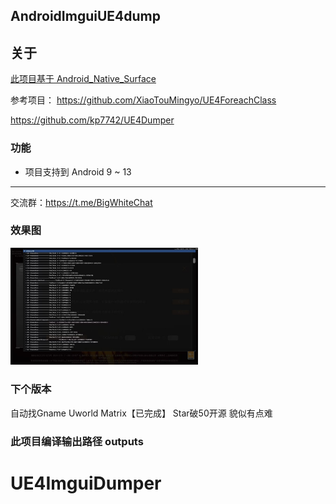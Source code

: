 ## AndroidImguiUE4dump

## 关于

[此项目基于 Android_Native_Surface](https://github.com/SsageParuders/Android_Native_Surface)

参考项目：
https://github.com/XiaoTouMingyo/UE4ForeachClass

https://github.com/kp7742/UE4Dumper

### 功能
- 项目支持到 Android 9 ~ 13
---
交流群：https://t.me/BigWhiteChat
### 效果图
  <img width="300" alt="image" src="demo.jpg">

### 下个版本
自动找Gname Uworld Matrix【已完成】
Star破50开源 貌似有点难

### 此项目编译输出路径 outputs
# UE4ImguiDumper
